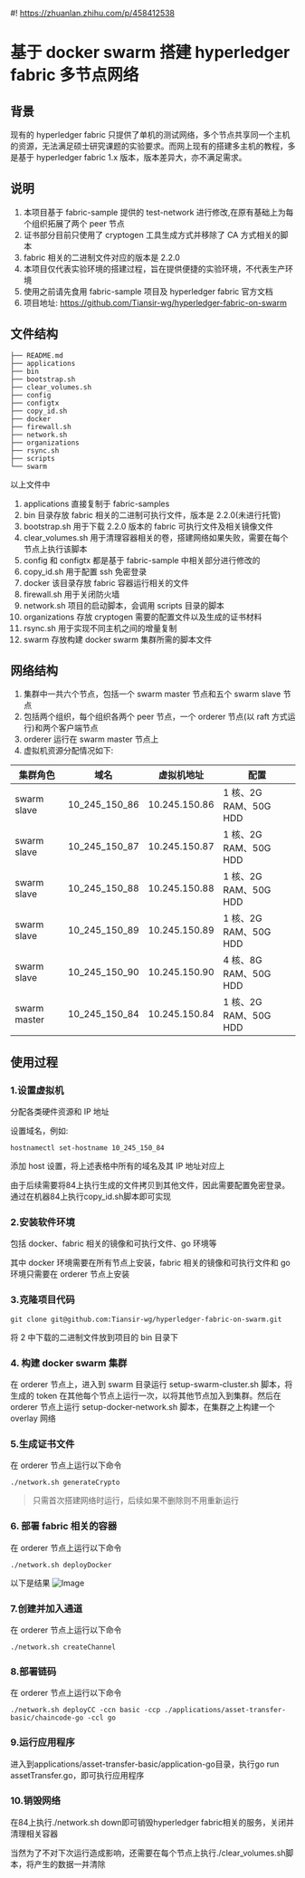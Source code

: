 #! https://zhuanlan.zhihu.com/p/458412538

# 基于 docker swarm 搭建 hyperledger fabric 多节点网络

## 背景

现有的 hyperledger fabric 只提供了单机的测试网络，多个节点共享同一个主机的资源，无法满足硕士研究课题的实验要求。而网上现有的搭建多主机的教程，多是基于 hyperledger fabric 1.x 版本，版本差异大，亦不满足需求。

## 说明

1. 本项目基于 fabric-sample 提供的 test-network 进行修改,在原有基础上为每个组织拓展了两个 peer 节点
2. 证书部分目前只使用了 cryptogen 工具生成方式并移除了 CA 方式相关的脚本
3. fabric 相关的二进制文件对应的版本是 2.2.0
4. 本项目仅代表实验环境的搭建过程，旨在提供便捷的实验环境，不代表生产环境
5. 使用之前请先食用 fabric-sample 项目及 hyperledger fabric 官方文档
6. 项目地址: https://github.com/Tiansir-wg/hyperledger-fabric-on-swarm

## 文件结构

```shell
├── README.md
├── applications
├── bin
├── bootstrap.sh
├── clear_volumes.sh
├── config
├── configtx
├── copy_id.sh
├── docker
├── firewall.sh
├── network.sh
├── organizations
├── rsync.sh
├── scripts
└── swarm
```

以上文件中

1. applications 直接复制于 fabric-samples
2. bin 目录存放 fabric 相关的二进制可执行文件，版本是 2.2.0(未进行托管)
3. bootstrap.sh 用于下载 2.2.0 版本的 fabric 可执行文件及相关镜像文件
4. clear_volumes.sh 用于清理容器相关的卷，搭建网络如果失败，需要在每个节点上执行该脚本
5. config 和 configtx 都是基于 fabric-sample 中相关部分进行修改的
6. copy_id.sh 用于配置 ssh 免密登录
7. docker 该目录存放 fabric 容器运行相关的文件
8. firewall.sh 用于关闭防火墙
9. network.sh 项目的启动脚本，会调用 scripts 目录的脚本
10. organizations 存放 cryptogen 需要的配置文件以及生成的证书材料
11. rsync.sh 用于实现不同主机之间的增量复制
12. swarm 存放构建 docker swarm 集群所需的脚本文件

## 网络结构

1. 集群中一共六个节点，包括一个 swarm master 节点和五个 swarm slave 节点
2. 包括两个组织，每个组织各两个 peer 节点，一个 orderer 节点(以 raft 方式运行)和两个客户端节点
3. orderer 运行在 swarm master 节点上
4. 虚拟机资源分配情况如下:

| 集群角色     | 域名                   | 虚拟机地址    | 配置                  |
| ------------ | ---------------------- | ------------- | --------------------- |
| swarm slave  | 10_245_150_86 | 10.245.150.86 | 1 核、2G RAM、50G HDD |
| swarm slave  | 10_245_150_87 | 10.245.150.87 | 1 核、2G RAM、50G HDD |
| swarm slave  | 10_245_150_88 | 10.245.150.88 | 1 核、2G RAM、50G HDD |
| swarm slave  | 10_245_150_89 | 10.245.150.89 | 1 核、2G RAM、50G HDD |
| swarm slave  | 10_245_150_90 | 10.245.150.90 | 4 核、8G RAM、50G HDD |
| swarm master  |  10_245_150_84   | 10.245.150.84 | 1 核、2G RAM、50G HDD |

## 使用过程

### 1.设置虚拟机

分配各类硬件资源和 IP 地址

设置域名，例如:

```shell
hostnamectl set-hostname 10_245_150_84
```

添加 host 设置，将上述表格中所有的域名及其 IP 地址对应上

由于后续需要将84上执行生成的文件拷贝到其他文件，因此需要配置免密登录。通过在机器84上执行copy_id.sh脚本即可实现

### 2.安装软件环境

包括 docker、fabric 相关的镜像和可执行文件、go 环境等

其中 docker 环境需要在所有节点上安装，fabric 相关的镜像和可执行文件和 go 环境只需要在 orderer 节点上安装

### 3.克隆项目代码

```shell
git clone git@github.com:Tiansir-wg/hyperledger-fabric-on-swarm.git
```

将 2 中下载的二进制文件放到项目的 bin 目录下

### 4. 构建 docker swarm 集群

在 orderer 节点上，进入到 swarm 目录运行 setup-swarm-cluster.sh 脚本，将生成的 token 在其他每个节点上运行一次，以将其他节点加入到集群。然后在 orderer 节点上运行 setup-docker-network.sh 脚本，在集群之上构建一个 overlay 网络

### 5.生成证书文件

在 orderer 节点上运行以下命令

```shell
./network.sh generateCrypto
```

> 只需首次搭建网络时运行，后续如果不删除则不用重新运行

### 6. 部署 fabric 相关的容器

在 orderer 节点上运行以下命令

```shell
./network.sh deployDocker
```

以下是结果
![Image](https://pic4.zhimg.com/80/v2-78f0876c6764fdd56b1361e8c12c535d.png)

### 7.创建并加入通道

在 orderer 节点上运行以下命令

```shell
./network.sh createChannel
```

### 8.部署链码

在 orderer 节点上运行以下命令

```shell
./network.sh deployCC -ccn basic -ccp ./applications/asset-transfer-basic/chaincode-go -ccl go
```

### 9.运行应用程序
进入到applications/asset-transfer-basic/application-go目录，执行go run assetTransfer.go，即可执行应用程序

### 10.销毁网络
在84上执行./network.sh down即可销毁hyperledger fabric相关的服务，关闭并清理相关容器

当然为了不对下次运行造成影响，还需要在每个节点上执行./clear_volumes.sh脚本，将产生的数据一并清除
